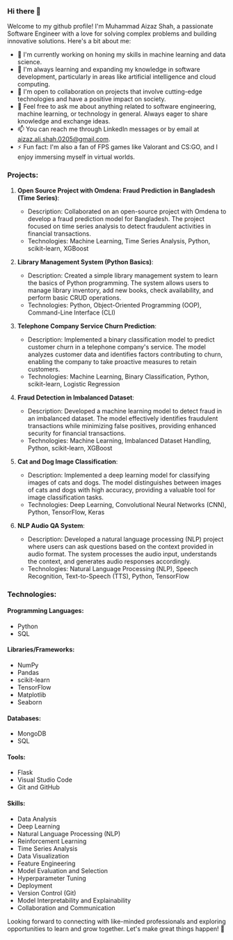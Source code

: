 ### Hi there 👋

Welcome to my github profile! I'm Muhammad Aizaz Shah, a passionate Software Engineer with a love for solving complex problems and building innovative solutions. Here's a bit about me:

- 🔭 I'm currently working on honing my skills in machine learning and data science.
- 🌱 I'm always learning and expanding my knowledge in software development, particularly in areas like artificial intelligence and cloud computing.
- 👯 I'm open to collaboration on projects that involve cutting-edge technologies and have a positive impact on society.
- 💬 Feel free to ask me about anything related to software engineering, machine learning, or technology in general. Always eager to share knowledge and exchange ideas.
- 📫 You can reach me through LinkedIn messages or by email at [aizaz.ali.shah.0205@gmail.com](mailto:aizaz.ali.shah.0205@gmail.com).
- ⚡ Fun fact: I'm also a fan of FPS games like Valorant and CS:GO, and I enjoy immersing myself in virtual worlds.

### Projects:

1. **Open Source Project with Omdena: Fraud Prediction in Bangladesh (Time Series)**:
   - Description: Collaborated on an open-source project with Omdena to develop a fraud prediction model for Bangladesh. The project focused on time series analysis to detect fraudulent activities in financial transactions.
   - Technologies: Machine Learning, Time Series Analysis, Python, scikit-learn, XGBoost

2. **Library Management System (Python Basics)**:
   - Description: Created a simple library management system to learn the basics of Python programming. The system allows users to manage library inventory, add new books, check availability, and perform basic CRUD operations.
   - Technologies: Python, Object-Oriented Programming (OOP), Command-Line Interface (CLI)

3. **Telephone Company Service Churn Prediction**:
   - Description: Implemented a binary classification model to predict customer churn in a telephone company's service. The model analyzes customer data and identifies factors contributing to churn, enabling the company to take proactive measures to retain customers.
   - Technologies: Machine Learning, Binary Classification, Python, scikit-learn, Logistic Regression

4. **Fraud Detection in Imbalanced Dataset**:
   - Description: Developed a machine learning model to detect fraud in an imbalanced dataset. The model effectively identifies fraudulent transactions while minimizing false positives, providing enhanced security for financial transactions.
   - Technologies: Machine Learning, Imbalanced Dataset Handling, Python, scikit-learn, XGBoost

5. **Cat and Dog Image Classification**:
   - Description: Implemented a deep learning model for classifying images of cats and dogs. The model distinguishes between images of cats and dogs with high accuracy, providing a valuable tool for image classification tasks.
   - Technologies: Deep Learning, Convolutional Neural Networks (CNN), Python, TensorFlow, Keras

6. **NLP Audio QA System**:
   - Description: Developed a natural language processing (NLP) project where users can ask questions based on the context provided in audio format. The system processes the audio input, understands the context, and generates audio responses accordingly.
   - Technologies: Natural Language Processing (NLP), Speech Recognition, Text-to-Speech (TTS), Python, TensorFlow

### Technologies:

#### Programming Languages:
- Python
- SQL

#### Libraries/Frameworks:
- NumPy
- Pandas
- scikit-learn
- TensorFlow
- Matplotlib
- Seaborn

#### Databases:
- MongoDB
- SQL

#### Tools:
- Flask
- Visual Studio Code
- Git and GitHub

#### Skills:
- Data Analysis
- Deep Learning
- Natural Language Processing (NLP)
- Reinforcement Learning
- Time Series Analysis
- Data Visualization
- Feature Engineering
- Model Evaluation and Selection
- Hyperparameter Tuning
- Deployment
- Version Control (Git)
- Model Interpretability and Explainability
- Collaboration and Communication

Looking forward to connecting with like-minded professionals and exploring opportunities to learn and grow together. Let's make great things happen! 🚀

